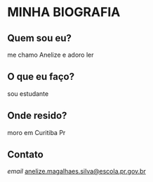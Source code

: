 # MINHA BIOGRAFIA
## Quem sou eu? 
me chamo Anelize e adoro ler
## O que eu faço?
sou estudante
## Onde resido? 
moro em Curitiba Pr
## Contato
*email* anelize.magalhaes.silva@escola.pr.gov.br

<!---
anemagalhaes16/anemagalhaes16 is a ✨ special ✨ repository because its `README.md` (this file) appears on your GitHub profile.
You can click the Preview link to take a look at your changes.
--->
